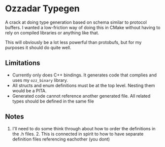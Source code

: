 # Ozzadar Typegen

A crack at doing type generation based on schema similar to protocol buffers.
I wanted a low-friction way of doing this in CMake without having to rely on
compiled libraries or anything like that.

This will obviously be a lot less powerful than protobufs, but for my purposes
it should do quite well.

## Limitations
* Currently only does C++ bindings. It generates code that complies and uses my `ozz_binary` library.
* All structs and enum definitions must be at the top level. Nesting them would be a PITA.
* Generated code cannot reference another generated file. All related types should be defined in the same file
 
## Notes

1. I'll need to do some think through about how to order the definitions in the .h files.
   2. This is connected in spirit to how to have separate definition files referencing eachother (you dont)
